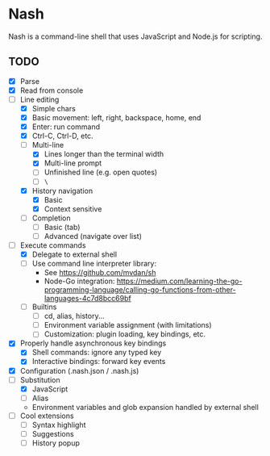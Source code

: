 # Nash
Nash is a command-line shell that uses JavaScript and Node.js for scripting.

## TODO
- [x] Parse
- [x] Read from console
- [ ] Line editing
	- [x] Simple chars
	- [x] Basic movement: left, right, backspace, home, end
	- [x] Enter: run command
	- [x] Ctrl-C, Ctrl-D, etc.
	- [ ] Multi-line
		- [x] Lines longer than the terminal width
		- [x] Multi-line prompt
		- [ ] Unfinished line (e.g. open quotes)
		- [ ] `\`
	- [x] History navigation
		- [x] Basic
		- [x] Context sensitive
	- [ ] Completion
		- [ ] Basic (tab)
		- [ ] Advanced (navigate over list)
- [ ] Execute commands
	- [x] Delegate to external shell
	- [ ] Use command line interpreter library:
		- See https://github.com/mvdan/sh
		- Node-Go integration: https://medium.com/learning-the-go-programming-language/calling-go-functions-from-other-languages-4c7d8bcc69bf
	- [ ] Builtins
		- [ ] cd, alias, history...
		- [ ] Environment variable assignment (with limitations)
		- [ ] Customization: plugin loading, key bindings, etc.
- [x] Properly handle asynchronous key bindings
	- [x] Shell commands: ignore any typed key
	- [x] Interactive bindings: forward key events
- [x] Configuration (.nash.json / .nash.js)
- [ ] Substitution
	- [x] JavaScript
	- [ ] Alias
	- Environment variables and glob expansion handled by external shell
- [ ] Cool extensions
	- [ ] Syntax highlight
	- [ ] Suggestions
	- [ ] History popup
